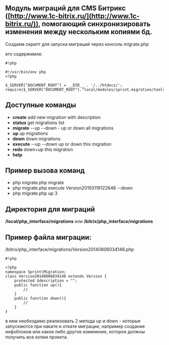 Модуль миграций для CMS Битрикс ([http://www.1c-bitrix.ru/](http://www.1c-bitrix.ru/)), помогающий синхронизировать изменения между нескольким копиями бд. 
--------------------------------------------------------------------------------------------------------

Создаем скрипт для запуска миграций через консоль
migrate.php

его содержимое:


```
#!php

#!/usr/bin/env php
<?php

$_SERVER["DOCUMENT_ROOT"] = __DIR__ . '/../htdocs/';
require($_SERVER["DOCUMENT_ROOT"]."local/modules/sprint.migration/tools/migrate.php");

```

Доступные команды
-------------------------
* **create** <description> add new migration with description
* **status** get migrations list
* **migrate** --up --down - up or down all migrations
* **up** <count> up <count> migrations
* **down** <count> down <count> migrations
* **execute** <version> --up --down up or down this migration
* **redo** <version> down+up this migration
* **help**

Пример вызова команд
-------------------------
* php migrate.php migrate
* php migrate.php execute Version20150119122646 --down
* php migrate.php up 3


Директория для миграций
-------------------------
**/local/php_interface/migrations**
или
**/bitrix/php_interface/migrations**



Пример файла миграции:
-------------------------
/bitrix/php_interface/migrations/Version20140806034146.php

```
#!php

<?php
namespace Sprint\Migration;
class Version20140806034146 extends Version {
    protected $description = "";
    public function up(){
        //
    }
    public function down(){
        //
    }
}
```

в нем необходимо реализовать 2 метода up и down - которые запускаются при накате и откате миграции,
например создание инфоблоков или какое либо другое изменение, которое должны получить все копии проекта.